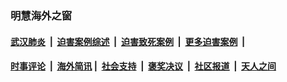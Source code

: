 
### 明慧海外之窗

####  [武汉肺炎](indexes/365.md?t=07121800) &nbsp;|&nbsp;  [迫害案例综述](indexes/328.md?t=07121800) &nbsp;|&nbsp; [迫害致死案例](indexes/277.md?t=07121800)  &nbsp;|&nbsp; [更多迫害案例](indexes/81.md?t=07121800)  &nbsp;|&nbsp; 
####  [时事评论](indexes/19.md?t=07121800) &nbsp;|&nbsp; [海外简讯](indexes/245.md?t=07121800)&nbsp;|&nbsp;  [社会支持](indexes/140.md?t=07121800) &nbsp;|&nbsp; [褒奖决议](indexes/282.md?t=07121800) &nbsp;|&nbsp; [社区报道](indexes/91.md?t=07121800)  &nbsp;|&nbsp; [天人之间](indexes/78.md?t=07121800) 

